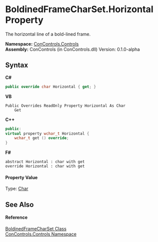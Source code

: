 # BoldinedFrameCharSet.Horizontal Property 
 

The horizontal line of a bold-lined frame.

**Namespace:**&nbsp;<a href="8161a036-2926-0ace-99d3-20346d250e3b">ConControls.Controls</a><br />**Assembly:**&nbsp;ConControls (in ConControls.dll) Version: 0.1.0-alpha

## Syntax

**C#**<br />
``` C#
public override char Horizontal { get; }
```

**VB**<br />
``` VB
Public Overrides ReadOnly Property Horizontal As Char
	Get
```

**C++**<br />
``` C++
public:
virtual property wchar_t Horizontal {
	wchar_t get () override;
}
```

**F#**<br />
``` F#
abstract Horizontal : char with get
override Horizontal : char with get
```


#### Property Value
Type: <a href="https://docs.microsoft.com/dotnet/api/system.char" target="_blank">Char</a>

## See Also


#### Reference
<a href="b45900ea-0d78-5370-14df-a98dd5e783b5">BoldinedFrameCharSet Class</a><br /><a href="8161a036-2926-0ace-99d3-20346d250e3b">ConControls.Controls Namespace</a><br />